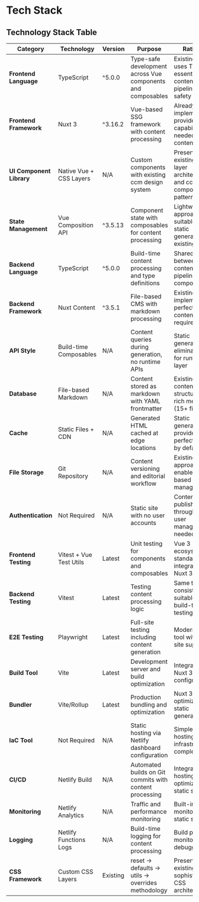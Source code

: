 # Tech Stack

## Technology Stack Table

| Category | Technology | Version | Purpose | Rationale |
|----------|------------|---------|---------|-----------|
| **Frontend Language** | TypeScript | ^5.0.0 | Type-safe development across Vue components and composables | Existing project uses TS, essential for content pipeline type safety |
| **Frontend Framework** | Nuxt 3 | ^3.16.2 | Vue-based SSG framework with content processing | Already implemented, provides SSG capabilities needed for content piping |
| **UI Component Library** | Native Vue + CSS Layers | N/A | Custom components with existing ccm design system | Preserve existing CSS layer architecture and ccm component patterns |
| **State Management** | Vue Composition API | ^3.5.13 | Component state with composables for content processing | Lightweight approach suitable for static generation, existing pattern |
| **Backend Language** | TypeScript | ^5.0.0 | Build-time content processing and type definitions | Shared types between content pipeline and components |
| **Backend Framework** | Nuxt Content | ^3.5.1 | File-based CMS with markdown processing | Existing implementation, perfect for content piping requirements |
| **API Style** | Build-time Composables | N/A | Content queries during generation, no runtime APIs | Static generation eliminates need for runtime API layer |
| **Database** | File-based Markdown | N/A | Content stored as markdown with YAML frontmatter | Existing content structure with rich metadata (15+ fields) |
| **Cache** | Static Files + CDN | N/A | Generated HTML cached at edge locations | Static generation provides perfect caching by default |
| **File Storage** | Git Repository | N/A | Content versioning and editorial workflow | Existing approach, enables Git-based content management |
| **Authentication** | Not Required | N/A | Static site with no user accounts | Content publishing through Git, no user management needed |
| **Frontend Testing** | Vitest + Vue Test Utils | Latest | Unit testing for components and composables | Vue 3 ecosystem standard, integrated with Nuxt 3 |
| **Backend Testing** | Vitest | Latest | Testing content processing logic | Same tool for consistency, suitable for build-time logic testing |
| **E2E Testing** | Playwright | Latest | Full-site testing including content generation | Modern E2E tool with static site support |
| **Build Tool** | Vite | Latest | Development server and build optimization | Integrated with Nuxt 3, existing configuration |
| **Bundler** | Vite/Rollup | Latest | Production bundling and optimization | Nuxt 3 default, optimized for static generation |
| **IaC Tool** | Not Required | N/A | Static hosting via Netlify dashboard configuration | Simple static hosting, no infrastructure complexity |
| **CI/CD** | Netlify Build | N/A | Automated builds on Git commits with content processing | Integrated with hosting, optimized for static sites |
| **Monitoring** | Netlify Analytics | N/A | Traffic and performance monitoring | Built-in monitoring for static sites |
| **Logging** | Netlify Functions Logs | N/A | Build-time logging for content processing | Build process monitoring and debugging |
| **CSS Framework** | Custom CSS Layers | Existing | reset → defaults → utils → overrides methodology | Preserve existing sophisticated CSS architecture |
